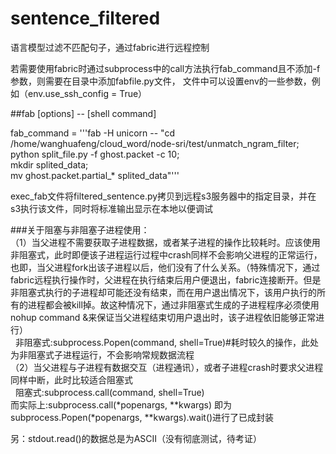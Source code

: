 # sentence_filtered
语言模型过滤不匹配句子，通过fabric进行远程控制

若需要使用fabric时通过subprocess中的call方法执行fab_command且不添加-f参数，则需要在目录中添加fabfile.py文件，
文件中可以设置env的一些参数，例如（env.use_ssh_config = True）   

##fab [options] -- [shell command]  

fab_command = '''fab -H unicorn -- "cd /home/wanghuafeng/cloud_word/node-sri/test/unmatch_ngram_filter;   
        python split_file.py -f ghost.packet -c 10;   
        mkdir splited_data;   
        mv ghost.packet.partial_* splited_data"'''    

exec_fab文件将filtered_sentence.py拷贝到远程s3服务器中的指定目录，并在s3执行该文件，同时将标准输出显示在本地以便调试  

###关于阻塞与非阻塞子进程使用：  
（1）当父进程不需要获取子进程数据，或者某子进程的操作比较耗时。应该使用非阻塞式，此时即便该子进程运行过程中crash同样不会影响父进程的正常运行，也即，当父进程fork出该子进程以后，他们没有了什么关系。（特殊情况下，通过fabric远程执行操作时，父进程在执行结束后用户便退出，fabric连接断开。但是非阻塞式执行的子进程却可能还没有结束，而在用户退出情况下，该用户执行的所有的进程都会被kill掉。故这种情况下，通过非阻塞式生成的子进程程序必须使用nohup command &来保证当父进程结束切用户退出时，该子进程依旧能够正常进行）  
&nbsp;&nbsp;非阻塞式:subprocess.Popen(command, shell=True)#耗时较久的操作，此处为非阻塞式子进程运行，不会影响常规数据流程    
（2）当父进程与子进程有数据交互（进程通讯），或者子进程crash时要求父进程同样中断，此时比较适合阻塞式    
&nbsp;&nbsp;阻塞式:subprocess.call(command, shell=True)    
而实际上:subprocess.call(*popenargs, **kwargs) 即为 subprocess.Popen(*popenargs, **kwargs).wait()进行了已成封装    

另：stdout.read()的数据总是为ASCII（没有彻底测试，待考证）    
